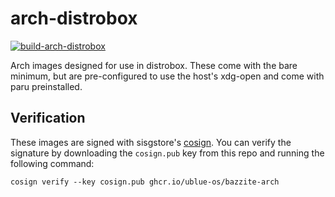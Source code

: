 # arch-distrobox

[![build-arch-distrobox](https://github.com/ublue-os/arch-distrobox/actions/workflows/build.yml/badge.svg)](https://github.com/ublue-os/arch-distrobox/actions/workflows/build.yml) 

Arch images designed for use in distrobox. These come with the bare minimum, but are pre-configured to use the host's xdg-open and come with paru preinstalled.

## Verification

These images are signed with sisgstore's [cosign](https://docs.sigstore.dev/cosign/overview/). You can verify the signature by downloading the `cosign.pub` key from this repo and running the following command:

    cosign verify --key cosign.pub ghcr.io/ublue-os/bazzite-arch

